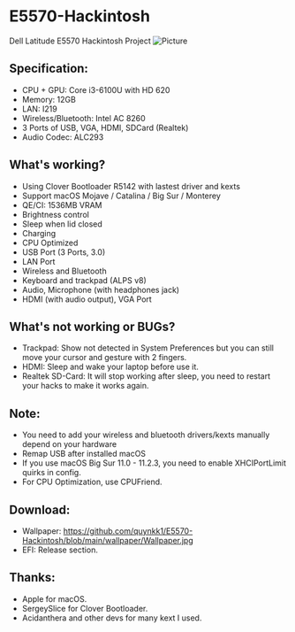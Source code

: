 # E5570-Hackintosh
Dell Latitude E5570 Hackintosh Project
![Picture](https://github.com/quynkk1/E5570-Hackintosh/blob/main/wallpaper/screenshot.png)

## Specification:
- CPU + GPU: Core i3-6100U with HD 620
- Memory: 12GB
- LAN: I219
- Wireless/Bluetooth: Intel AC 8260
- 3 Ports of USB, VGA, HDMI, SDCard (Realtek)
- Audio Codec: ALC293

## What's working?
- Using Clover Bootloader R5142 with lastest driver and kexts
- Support macOS Mojave / Catalina / Big Sur / Monterey
- QE/CI: 1536MB VRAM
- Brightness control
- Sleep when lid closed
- Charging
- CPU Optimized
- USB Port (3 Ports, 3.0)
- LAN Port
- Wireless and Bluetooth
- Keyboard and trackpad (ALPS v8)
- Audio, Microphone (with headphones jack)
- HDMI (with audio output), VGA Port

## What's not working or BUGs?
- Trackpad: Show not detected in System Preferences but you can still move your cursor and gesture with 2 fingers.
- HDMI: Sleep and wake your laptop before use it.
- Realtek SD-Card: It will stop working after sleep, you need to restart your hacks to make it works again.

## Note:
- You need to add your wireless and bluetooth drivers/kexts manually depend on your hardware
- Remap USB after installed macOS
- If you use macOS Big Sur 11.0 - 11.2.3, you need to enable XHCIPortLimit quirks in config.
- For CPU Optimization, use CPUFriend.

## Download:
- Wallpaper: https://github.com/quynkk1/E5570-Hackintosh/blob/main/wallpaper/Wallpaper.jpg
- EFI: Release section.

## Thanks:
- Apple for macOS.
- SergeySlice for Clover Bootloader.
- Acidanthera and other devs for many kext I used.
